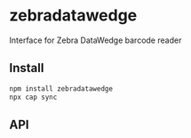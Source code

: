 # zebradatawedge

Interface for Zebra DataWedge barcode reader

## Install

```bash
npm install zebradatawedge
npx cap sync
```

## API

<docgen-index>



</docgen-index>

<docgen-api>
<!--Update the source file JSDoc comments and rerun docgen to update the docs below-->



</docgen-api>
